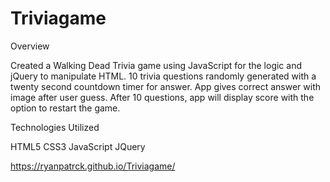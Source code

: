 # Triviagame
Overview

Created a Walking Dead Trivia game using JavaScript for the logic and jQuery to manipulate HTML. 10 trivia questions randomly generated with a twenty second countdown timer  for answer. App gives correct answer with image after user guess. After 10 questions, app will display score with the option to restart the game.

Technologies Utilized

HTML5 CSS3 JavaScript JQuery

https://ryanpatrck.github.io/Triviagame/




